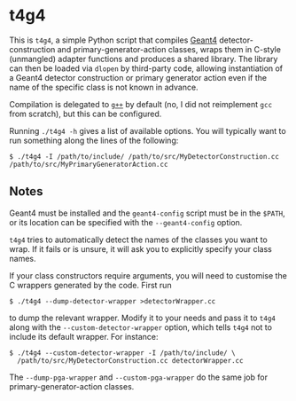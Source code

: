 t4g4
====

This is `t4g4`, a simple Python script that compiles
[Geant4](http://geant4.cern.ch/) detector-construction and
primary-generator-action classes, wraps them in C-style (unmangled) adapter
functions and produces a shared library. The library can then be loaded via
`dlopen` by third-party code, allowing instantiation of a Geant4 detector
construction or primary generator action even if the name of the specific class
is not known in advance.

Compilation is delegated to [`g++`](http://gcc.gnu.org/) by default (no, I did
not reimplement `gcc` from scratch), but this can be configured.

Running `./t4g4 -h` gives a list of available options. You will typically want
to run something along the lines of the following:

    $ ./t4g4 -I /path/to/include/ /path/to/src/MyDetectorConstruction.cc /path/to/src/MyPrimaryGeneratorAction.cc


Notes
-----

Geant4 must be installed and the `geant4-config` script must be in the `$PATH`,
or its location can be specified with the `--geant4-config` option.

`t4g4` tries to automatically detect the names of the classes you want to wrap.
If it fails or is unsure, it will ask you to explicitly specify your class
names.

If your class constructors require arguments, you will need to customise the C
wrappers generated by the code. First run

    $ ./t4g4 --dump-detector-wrapper >detectorWrapper.cc

to dump the relevant wrapper. Modify it to your needs and pass it to `t4g4`
along with the `--custom-detector-wrapper` option, which tells `t4g4` not to
include its default wrapper. For instance:

    $ ./t4g4 --custom-detector-wrapper -I /path/to/include/ \
      /path/to/src/MyDetectorConstruction.cc detectorWrapper.cc

The `--dump-pga-wrapper` and `--custom-pga-wrapper` do the same job for
primary-generator-action classes.
